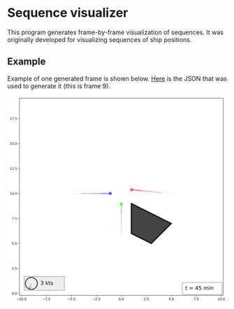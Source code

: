 # Sequence visualizer

This program generates frame-by-frame visualization of sequences. It was originally developed for visualizing sequences of ship positions.

## Example

Example of one generated frame is shown below. [Here](https://raw.githubusercontent.com/GertKanter/sequence_visualizer/develop/samples/three.json) is the JSON that was used to generate it (this is frame 9).

![Example frame](./assets/example.svg)
